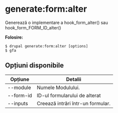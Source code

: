 # generate:form:alter
Generează o implementare a hook_form_alter() sau hook_form_FORM_ID_alter()

**Folosire:**
```
$ drupal generate:form:alter [options] 
$ gfa  
```

## Opțiuni disponibile
Opțiune | Detalii
-------|-------------
--module | Numele Modulului.
--form-id | ID-ul formularului de alterat
--inputs | Creează intrări într-un formular.
